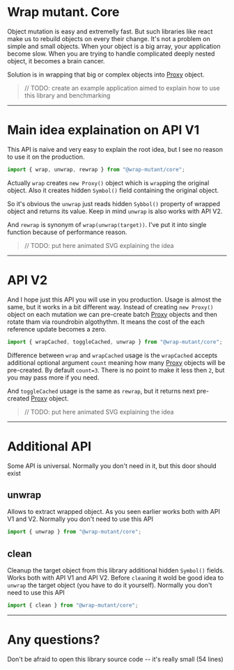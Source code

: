 # Wrap mutant. Core

Object mutation is easy and extremelly fast. But such libraries like react make us to rebuild objects on every their change. It's not a problem on simple and small objects. When your object is a big array, your application become slow. When you are trying to handle complicated deeply nested object, it becomes a brain cancer.

Solution is in wrapping that big or complex objects into [Proxy](https://developer.mozilla.org/en-US/docs/Web/JavaScript/Reference/Global_Objects/Proxy) object.

> // TODO: create an example application aimed to explain how to use this library and benchmarking

---

# Main idea explaination on API V1

This API is naive and very easy to explain the root idea, but I see no reason to use it on the production.

```javascript
import { wrap, unwrap, rewrap } from "@wrap-mutant/core";
```

Actually `wrap` creates `new Proxy()` object which is `wrap`ping the original object. Also it creates hidden `Symbol()` field containing the original object.

So it's obvious the `unwrap` just reads hidden `Sybbol()` property of wrapped object and returns its value. Keep in mind `unwrap` is also works with API V2.

And `rewrap` is synonym of `wrap(unwrap(target))`. I've put it into single function because of performance reason.

> // TODO: put here animated SVG explaining the idea

---

# API V2

And I hope just this API you will use in you production. Usage is almost the same, but it works in a bit different way. Instead of creating `new Proxy()` object on each mutation we can pre-create batch [Proxy](https://developer.mozilla.org/en-US/docs/Web/JavaScript/Reference/Global_Objects/Proxy) objects and then rotate tham via roundrobin algothythm. It means the cost of the each reference update becomes a zero.

```javascript
import { wrapCached, toggleCached, unwrap } from "@wrap-mutant/core";
```

Difference between `wrap` and `wrapCached` usage is the `wrapCached` accepts additional optional argument `count` meaning how many [Proxy](https://developer.mozilla.org/en-US/docs/Web/JavaScript/Reference/Global_Objects/Proxy) objects will be pre-created. By default `count=3`. There is no point to make it less then `2`, but you may pass more if you need.

And `toggleCached` usage is the same as `rewrap`, but it returns next pre-created [Proxy](https://developer.mozilla.org/en-US/docs/Web/JavaScript/Reference/Global_Objects/Proxy) object.

> // TODO: put here animated SVG explaining the idea

---

# Additional API

Some API is universal. Normally you don't need in it, but this door should exist

## unwrap

Allows to extract wrapped object. As you seen earlier works both with API V1 and V2. Normally you don't need to use this API

```javascript
import { unwrap } from "@wrap-mutant/core";
```

## clean

Cleanup the target object from this library additional hidden `Symbol()` fields. Works both with API V1 and API V2. Before `clean`ing it wold be good idea to `unwrap` the target object (you have to do it yourself). Normally you don't need to use this API

```javascript
import { clean } from "@wrap-mutant/core";
```

---

# Any questions?

Don't be afraid to open this library source code -- it's really small (54 lines)
